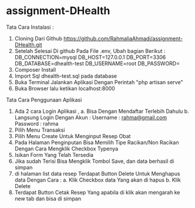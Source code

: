 # assignment-DHealth

Tata Cara Instalasi :
1. Cloning Dari Github https://github.com/RahmaliaAhmadi/assignment-DHealth.git
2. Setelah Selesai Di github Pada File .env, Ubah bagian Berikut :
	DB_CONNECTION=mysql
	DB_HOST=127.0.0.1
	DB_PORT=3306
	DB_DATABASE=dhealth-test
	DB_USERNAME=root
	DB_PASSWORD=
3. Composer Install
4. Import Sql dhealth-test.sql pada database
5. Buka Terminal Jalankan Aplikasi Dengan Perintah "php artisan serve"
6. Buka Browser lalu ketikan localhost:8000

Tata Cara Penggunaan Aplikasi
1. Ada 2 cara Login Aplikasi ,
a. Bisa Dengan Mendaftar Terlebih Dahulu 
b. Langsung Login Dengan Akun :
   Username : rahma@gmail.com
   Password : rahma
2. Pilih Menu Transaksi
3. Pilih Menu Create Untuk Menginput Resep Obat
4. Pada Halaman Penginputan Bisa Memilih Tipe Racikan/Non Racikan Dengan Cara Mengklik Checkbox Typenya
5. Isikan Form Yang Telah Tersedia
6. Jika sudah Terisi Bisa Mengklik Tombol Save, dan data berhasil di simpan
7. di halaman list data resep Terdapat Button Delete Untuk Menghapus data Dengan Cara :
a. Klik Checkbox data Yang akan di hapus
b. Klik Delete
8. Terdapat Button Cetak Resep Yang apabila di klik akan mengarah ke new tab dan bisa di simpan

